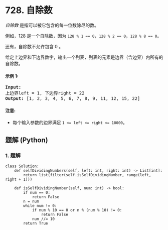# 728. 自除数
*自除数* 是指可以被它包含的每一位数除尽的数。

例如，128 是一个自除数，因为 ```128 % 1 == 0```，```128 % 2 == 0```，```128 % 8 == 0```。

还有，自除数不允许包含 0 。

给定上边界和下边界数字，输出一个列表，列表的元素是边界（含边界）内所有的自除数。

#### 示例 1:
<pre>
<strong>Input:</strong>
上边界left = 1, 下边界right = 22
<strong>Output:</strong> [1, 2, 3, 4, 5, 6, 7, 8, 9, 11, 12, 15, 22]
</pre>

#### 注意:
* 每个输入参数的边界满足 ```1 <= left <= right <= 10000```。

## 题解 (Python)

### 1. 题解
```Python3
class Solution:
    def selfDividingNumbers(self, left: int, right: int) -> List[int]:
        return list(filter(self.isSelfDividingNumber, range(left, right + 1)))
    
    def isSelfDividingNumber(self, num: int) -> bool:
        if num == 0:
            return False
        n = num
        while num != 0:
            if num % 10 == 0 or n % (num % 10) != 0:
                return False
            num //= 10
        return True
```
